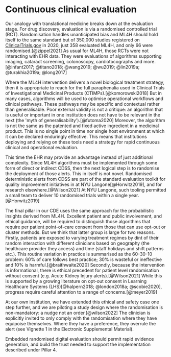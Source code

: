 
# Continuous clinical evaluation
Our analogy with translational medicine breaks down at the evaluation stage. For drug discovery, evaluation is via a randomised controlled trial (RCT). Randomisation handles unanticipated bias and ML4H should hold itself to the same standard but of 350,000 studies registered on [ClinicalTrials.gov](ClinicalTrials.gov) in 2020, just 358 evaluated ML4H, and only 66 were randomised.[@zippel2021] As usual for ML4H, those RCTs were not interacting with EHR data. They were evaluations of algorithms supporting imaging, cataract screening, colonoscopy, cardiotocographs and more.[@infant2017; @titano2018; @wang2019; @wu2019; @lin2019a; @turakhia2019a; @long2017]

Where the ML4H intervention delivers a novel biological treatment strategy, then it is appropriate to reach for the full paraphenalia used in Clinical Trials of Investigational Medicinal Products (CTIMPs).[@komorowski2018] But in many cases, algorithms will be used to optimise operational workflows and clinical pathways. These pathways may be specific and contextual rather than generalisable. Poor external validity is not a critique: an algorithm that is useful or important in one institution does not have to be relevant in the next (the 'myth of generalisability').[@futoma2020] Moreover, the algorithm is not the same as the patented and fixed active ingredient in a medicinal product. This is no single point in time nor single host environment at which it can be declared enduringly effective. This means that institutions deploying and relying on these tools need a strategy for rapid continuous clinical and operational evaluation.

This time the EHR may provide an advantage instead of just additional complexity. Since ML4H algorithms must be implemented through some form of direct or indirect CDSS, then the next logical step is to randomise the deployment of those alerts. This in itself is not novel. Randomised deterministic alerts from CDSS are part of the standard evaluation toolkit for quality improvement initiatives in at NYU Langone[@Horwitz2019], and for research elsewhere.[@Wilson2021] At NYU Langone, such tooling permitted a small team to deliver 10 randomised trials within a single year.[@Horwitz2019]

The final pillar in our CDE uses the same approach for the probabilistic insights derived from ML4H. Excellent patient and public involvement, and ethical guidance, will be required to distinguish those algorithms that require per patient point-of-care consent from those that can use opt-out or cluster methods. But we think that latter group is large for two reasons. Firstly, patients are exposed to varying treatment regimes by dint of their random interaction with different clinicians based on geography (the healthcare provider they access) and time (staff holidays and shift patterns etc.). This routine variation in practice is summarised as the 60-30-10 problem: 60\% of care follows best practice; 30\% is wasteful or ineffective and 10\% is harmful.[@braithwaite2020] Secondly, because the intervention is informational, there is ethical precedent for patient level randomisation without consent (e.g. Acute Kidney Injury alerts).[@Wilson2021] While this is supported by a growing literature on opt-out consent in Learning Healthcare Systems (LHS)[@halpern2018; @london2018a; @scobie2020], progress require careful attention to a range of concerns.[@meyer2019]

At our own institution, we have extended this ethical and safety case one step further, and we are piloting a study design where the randomisation is non-mandatory: a nudge not an order.[@wilson2022] The clinician is explicitly invited to only comply with the randomisation where they have equipoise themselves. Where they have a preference, they overrule the alert (see Vignette 1 in the Electronic Supplemental Material).

Embedded randomised digital evaluation should permit rapid evidence generation, and build the trust needed to support the implementation described under Pillar 4.






